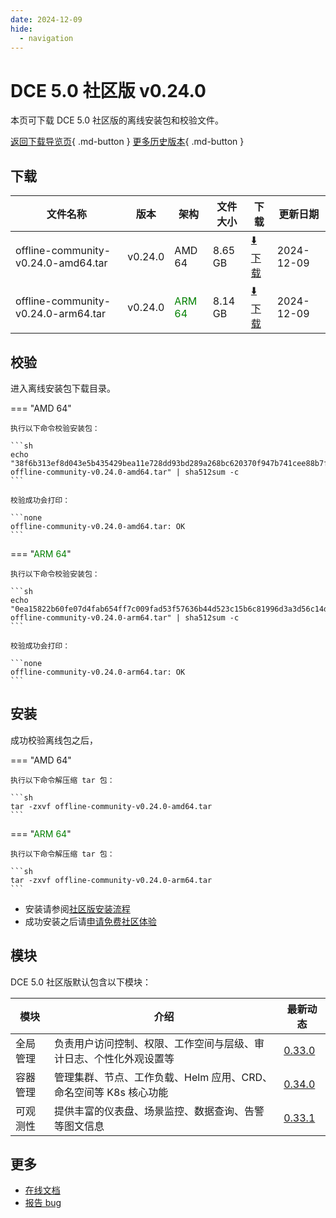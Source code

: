 ```yaml
---
date: 2024-12-09
hide:
  - navigation
---
```


# DCE 5.0 社区版 v0.24.0

本页可下载 DCE 5.0 社区版的离线安装包和校验文件。

[返回下载导览页](../index.md){ .md-button } [更多历史版本](./dce5-installer-history.md){ .md-button }

## 下载

| 文件名称 | 版本 | 架构 | 文件大小 | 下载 | 更新日期 |
| ------- | --- | ---- | ------ | --- | ------- |
| offline-community-v0.24.0-amd64.tar | v0.24.0 | AMD 64 | 8.65 GB | [:arrow_down: 下载](https://qiniu-download-public.daocloud.io/DaoCloud_Enterprise/dce5/offline-community-v0.24.0-amd64.tar) | 2024-12-09 |
| offline-community-v0.24.0-arm64.tar | v0.24.0 | <font color="green">ARM 64</font> | 8.14 GB | [:arrow_down: 下载](https://qiniu-download-public.daocloud.io/DaoCloud_Enterprise/dce5/offline-community-v0.24.0-arm64.tar) | 2024-12-09 |

## 校验

进入离线安装包下载目录。

=== "AMD 64"

    执行以下命令校验安装包：

    ```sh
    echo "38f6b313ef8d043e5b435429bea11e728dd93bd289a268bc620370f947b741cee88b7f2c8f1617238f6b2da5414ebb58aa8d90f45d64652b34b3134a33091f7a  offline-community-v0.24.0-amd64.tar" | sha512sum -c
    ```

    校验成功会打印：

    ```none
    offline-community-v0.24.0-amd64.tar: OK
    ```

=== "<font color="green">ARM 64</font>"

    执行以下命令校验安装包：

    ```sh
    echo "0ea15822b60fe07d4fab654ff7c009fad53f57636b44d523c15b6c81996d3a3d56c14d547c56df48a11de1c522c9b1960c62bb612b93a45bf947d19823ceec25  offline-community-v0.24.0-arm64.tar" | sha512sum -c
    ```

    校验成功会打印：

    ```none
    offline-community-v0.24.0-arm64.tar: OK
    ```

## 安装

成功校验离线包之后，

=== "AMD 64"

    执行以下命令解压缩 tar 包：

    ```sh
    tar -zxvf offline-community-v0.24.0-amd64.tar
    ```

=== "<font color="green">ARM 64</font>"

    执行以下命令解压缩 tar 包：

    ```sh
    tar -zxvf offline-community-v0.24.0-arm64.tar
    ```

- 安装请参阅[社区版安装流程](../../install/community/k8s/online.md#_2)
- 成功安装之后请[申请免费社区体验](../../dce/license0.md)

## 模块

DCE 5.0 社区版默认包含以下模块：

| 模块     | 介绍            | 最新动态         |
| -------- | -------------- | -------------- |
| 全局管理 | 负责用户访问控制、权限、工作空间与层级、审计日志、个性化外观设置等 | [0.33.0](../../ghippo/intro/release-notes.md#0330) |
| 容器管理 | 管理集群、节点、工作负载、Helm 应用、CRD、命名空间等 K8s 核心功能 | [0.34.0](../../kpanda/intro/release-notes.md#0340) |
| 可观测性 | 提供丰富的仪表盘、场景监控、数据查询、告警等图文信息 | [0.33.1](../../insight/intro/release-notes.md#0331) |

## 更多

- [在线文档](../../dce/index.md)
- [报告 bug](https://github.com/DaoCloud/DaoCloud-docs/issues)
